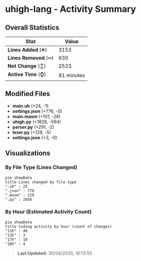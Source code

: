 # uhigh-lang - Activity Summary 

## Overall Statistics

| Stat                   | Value                                                             |
| ---------------------- | ----------------------------------------------------------------- |
| **Lines Added** (➕)   | 3153                                          |
| **Lines Removed** (➖) | 630                                        |
| **Net Change** (↕)    | 2523                |
| **Active Time** (⌚)   | 81 minutes |


## Modified Files
- **main.uh** (+24, -1)
- **settings.json** (+776, -0)
- **main.masm** (+101, -28)
- **uhigh.py** (+1829, -594)
- **parser.py** (+291, -2)
- **lexer.py** (+129, -5)
- **settings.json** (+3, -0)

## Visualizations

### By File Type (Lines Changed)

```mermaid
pie showData
title Lines changed by file type
".uh" : 25
".json" : 779
".masm" : 129
".py" : 2850
```

### By Hour (Estimated Activity Count)

```mermaid
pie showData
title Coding activity by hour (count of changes)
"11h" : 40
"13h" : 3
"17h" : 10
"18h" : 4
```


> **Last Updated:** 30/04/2025, 18:13:50